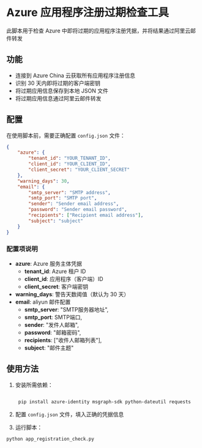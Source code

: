 # Azure 应用程序注册过期检查工具

此脚本用于检查 Azure 中即将过期的应用程序注册凭据，并将结果通过阿里云邮件转发

## 功能

- 连接到 Azure China 云获取所有应用程序注册信息
- 识别 30 天内即将过期的客户端密钥
- 将过期应用信息保存到本地 JSON 文件
- 将过期应用信息通过阿里云邮件转发

## 配置

在使用脚本前，需要正确配置 `config.json` 文件：

```json
{
    "azure": {
        "tenant_id": "YOUR_TENANT_ID",
        "client_id": "YOUR_CLIENT_ID",
        "client_secret": "YOUR_CLIENT_SECRET"
    },
    "warning_days": 30,
    "email": {
        "smtp_server": "SMTP address",
        "smtp_port": "SMTP port",
        "sender": "Sender email address",
        "password": "Sender email password",
        "recipients": ["Recipient email address"],
        "subject": "subject"
    }
}
```

### 配置项说明

- **azure**: Azure 服务主体凭据
  - **tenant_id**: Azure 租户 ID
  - **client_id**: 应用程序（客户端）ID
  - **client_secret**: 客户端密钥
- **warning_days**: 警告天数阈值（默认为 30 天）
- **email**: aliyun 邮件配置
  - **smtp_server**: "SMTP服务器地址",
  - **smtp_port**: SMTP端口,
  - **sender**: "发件人邮箱",
  - **password**: "邮箱密码",
  - **recipients**: ["收件人邮箱列表"],
  - **subject**: "邮件主题"

## 使用方法

1. 安装所需依赖：

   ```bash

    pip install azure-identity msgraph-sdk python-dateutil requests

    ```

2. 配置 `config.json` 文件，填入正确的凭据信息
3. 运行脚本：

```bash
python app_registration_check.py
```
